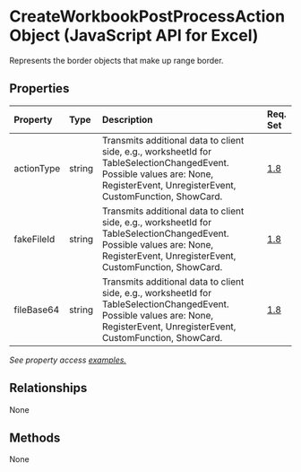 # CreateWorkbookPostProcessAction Object (JavaScript API for Excel)

Represents the border objects that make up range border.

## Properties

| Property	   | Type	|Description| Req. Set|
|:---------------|:--------|:----------|:----|
|actionType|string|Transmits additional data to client side, e.g., worksheetId for TableSelectionChangedEvent. Possible values are: None, RegisterEvent, UnregisterEvent, CustomFunction, ShowCard.|[1.8](../requirement-sets/excel-api-requirement-sets.md)|
|fakeFileId|string|Transmits additional data to client side, e.g., worksheetId for TableSelectionChangedEvent. Possible values are: None, RegisterEvent, UnregisterEvent, CustomFunction, ShowCard.|[1.8](../requirement-sets/excel-api-requirement-sets.md)|
|fileBase64|string|Transmits additional data to client side, e.g., worksheetId for TableSelectionChangedEvent. Possible values are: None, RegisterEvent, UnregisterEvent, CustomFunction, ShowCard.|[1.8](../requirement-sets/excel-api-requirement-sets.md)|

_See property access [examples.](#property-access-examples)_

## Relationships
None


## Methods
None

